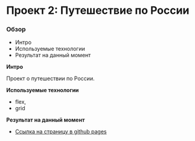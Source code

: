 # Проект 2: Путешествие по России

### Обзор
* Интро
* Используемые технологии
* Результат на данный момент

**Интро**

Проект о путешествии по России.

**Используемые технологии**

* flex,
* grid

**Результат на данный момент**

* [Ссылка на страницу в github pages](https://iogonchar.github.io/russian-travel/)
